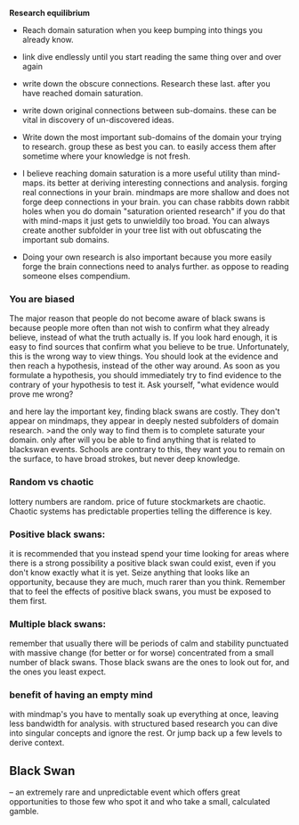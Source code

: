**Research equilibrium**

- Reach domain saturation when you keep bumping into things you already know.

- link dive endlessly until you start reading the same thing over and over again

- write down the obscure connections. Research these last. after you have reached domain saturation.

- write down original connections between sub-domains. these can be vital in discovery of un-discovered ideas.

- Write down the most important sub-domains of the domain your trying to research. group these as best you can. to easily access them after sometime where your knowledge is not fresh.

- I believe reaching domain saturation is a more useful utility than mind-maps. its better at deriving interesting connections and analysis. forging real connections in your brain. mindmaps are more shallow and does not forge deep connections in your brain. you can chase rabbits down rabbit holes when you do domain "saturation oriented research" if you do that with mind-maps it just gets to unwieldily too broad. You can always create another subfolder in your tree list with out obfuscating the important sub domains.

- Doing your own research is also important because you more easily forge the brain connections need to analys further. as oppose to reading someone elses compendium.

### You are biased
The major reason that people do not become aware of black swans is because people more often than not wish to confirm what they already believe, instead of what the truth actually is. If you look hard enough, it is easy to find sources that confirm what you believe to be true.
Unfortunately, this is the wrong way to view things. You should look at the evidence and then reach a hypothesis, instead of the other way around. As soon as you formulate a hypothesis, you should immediately try to find evidence to the contrary of your hypothesis to test it. Ask yourself, "what evidence would prove me wrong?

and here lay the important key, finding black swans are costly. They don't appear on mindmaps, they appear in deeply nested subfolders of domain research. >and the only way to find them is to complete saturate your domain. only after will you be able to find anything that is related to blackswan events. Schools are contrary to this, they want you to remain on the surface, to have broad strokes, but never deep knowledge.

### Random vs chaotic
lottery numbers are random. price of future stockmarkets are chaotic. Chaotic systems has predictable properties telling the difference is key.

### Positive black swans:
it is recommended that you instead spend your time looking for areas where there is a strong possibility a positive black swan could exist, even if you don't know exactly what it is yet. Seize anything that looks like an opportunity, because they are much, much rarer than you think. Remember that to feel the effects of positive black swans, you must be exposed to them first.

### Multiple black swans:
 remember that usually there will be periods of calm and stability punctuated with massive change (for better or for worse) concentrated from a small number of black swans. Those black swans are the ones to look out for, and the ones you least expect.

### benefit of having an empty mind
with mindmap's you have to mentally soak up everything at once, leaving less bandwidth for analysis. with structured based research you can dive into singular concepts and ignore the rest. Or jump back up a few levels to derive context.

## Black Swan
 – an extremely rare and unpredictable event which offers great opportunities to those few who spot it and who take a small, calculated gamble.
